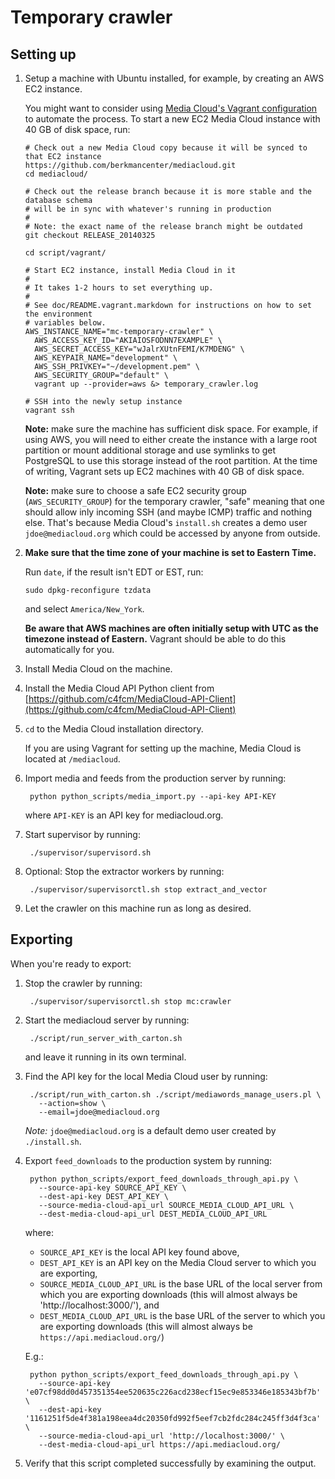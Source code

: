 # Temporary crawler

## Setting up

1. Setup a machine with Ubuntu installed, for example, by creating an AWS EC2 instance.

   You might want to consider using [Media Cloud's Vagrant configuration](README.vagrant.markdown) to automate the process. To start a new EC2 Media Cloud instance with 40 GB of disk space, run:
   
       # Check out a new Media Cloud copy because it will be synced to that EC2 instance
       https://github.com/berkmancenter/mediacloud.git
       cd mediacloud/
       
       # Check out the release branch because it is more stable and the database schema
       # will be in sync with whatever's running in production
       #
       # Note: the exact name of the release branch might be outdated
       git checkout RELEASE_20140325
       
       cd script/vagrant/
       
       # Start EC2 instance, install Media Cloud in it
       #
       # It takes 1-2 hours to set everything up.
       #
       # See doc/README.vagrant.markdown for instructions on how to set the environment
       # variables below.
       AWS_INSTANCE_NAME="mc-temporary-crawler" \
         AWS_ACCESS_KEY_ID="AKIAIOSFODNN7EXAMPLE" \
         AWS_SECRET_ACCESS_KEY="wJalrXUtnFEMI/K7MDENG" \
         AWS_KEYPAIR_NAME="development" \
         AWS_SSH_PRIVKEY="~/development.pem" \
         AWS_SECURITY_GROUP="default" \
         vagrant up --provider=aws &> temporary_crawler.log
       
       # SSH into the newly setup instance
       vagrant ssh

   **Note:** make sure the machine has sufficient disk space. For example, if using AWS, you will need to either create the instance with a large root partition or mount additional storage and use symlinks to get PostgreSQL to use this storage instead of the root partition. At the time of writing, Vagrant sets up EC2 machines with 40 GB of disk space.
   
   **Note:** make sure to choose a safe EC2 security group (`AWS_SECURITY_GROUP`) for the temporary crawler, "safe" meaning that one should allow inly incoming SSH (and maybe ICMP) traffic and nothing else. That's because Media Cloud's `install.sh` creates a demo user `jdoe@mediacloud.org` which could be accessed by anyone from outside.

2. **Make sure that the time zone of your machine is set to Eastern Time.**

   Run `date`, if the result isn't EDT or EST, run:
   
       sudo dpkg-reconfigure tzdata
   
   and select `America/New_York`.
   
   **Be aware that AWS machines are often initially setup with UTC as the timezone instead of Eastern.** Vagrant should be able to do this automatically for you.

3. Install Media Cloud on the machine.

5. Install the Media Cloud API Python client from [https://github.com/c4fcm/MediaCloud-API-Client](https://github.com/c4fcm/MediaCloud-API-Client)

5. `cd` to the Media Cloud installation directory.

   If you are using Vagrant for setting up the machine, Media Cloud is located at `/mediacloud`.

6. Import media and feeds from the production server by running:

        python python_scripts/media_import.py --api-key API-KEY
   
   where `API-KEY` is an API key for mediacloud.org.

7. Start supervisor by running:

        ./supervisor/supervisord.sh

8. Optional: Stop the extractor workers by running:

        ./supervisor/supervisorctl.sh stop extract_and_vector

9. Let the crawler on this machine run as long as desired.

## Exporting

When you're ready to export:

1. Stop the crawler by running:

        ./supervisor/supervisorctl.sh stop mc:crawler

2. Start the mediacloud server by running:

        ./script/run_server_with_carton.sh
        
   and leave it running in its own terminal.

3. Find the API key for the local Media Cloud user by running:

        ./script/run_with_carton.sh ./script/mediawords_manage_users.pl \
          --action=show \
          --email=jdoe@mediacloud.org
   
   *Note:* `jdoe@mediacloud.org` is a default demo user created by `./install.sh`.

4. Export `feed_downloads` to the production system by running:

        python python_scripts/export_feed_downloads_through_api.py \
          --source-api-key SOURCE_API_KEY \
          --dest-api-key DEST_API_KEY \
          --source-media-cloud-api_url SOURCE_MEDIA_CLOUD_API_URL \
          --dest-media-cloud-api_url DEST_MEDIA_CLOUD_API_URL

   where:
   
   * `SOURCE_API_KEY` is the local API key found above,
   * `DEST_API_KEY` is an API key on the Media Cloud server to which you are exporting,
   * `SOURCE_MEDIA_CLOUD_API_URL` is the base URL of the local server from which you are exporting downloads (this will almost always be 'http://localhost:3000/'), and
   * `DEST_MEDIA_CLOUD_API_URL` is the base URL of the server to which you are exporting downloads (this will almost always be `https://api.mediacloud.org/`)

   E.g.:

        python python_scripts/export_feed_downloads_through_api.py \
          --source-api-key 'e07cf98dd0d457351354ee520635c226acd238ecf15ec9e853346e185343bf7b' \
          --dest-api-key '1161251f5de4f381a198eea4dc20350fd992f5eef7cb2fdc284c245ff3d4f3ca' \
          --source-media-cloud-api_url 'http://localhost:3000/' \
          --dest-media-cloud-api_url https://api.mediacloud.org/

5. Verify that this script completed successfully by examining the output.
